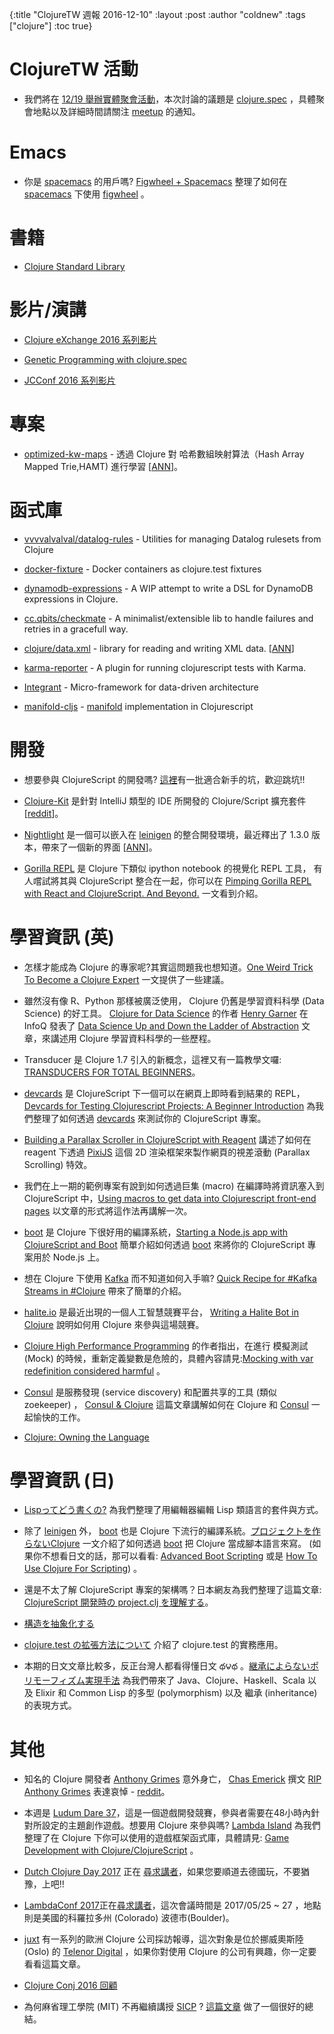 {:title "ClojureTW 週報 2016-12-10"
:layout :post
:author "coldnew"
:tags  ["clojure"]
:toc true}

# ClojureTW 活動

* 我們將在 [12/19 舉辦實體聚會活動](https://www.meetup.com/Clojure-tw/events/235951132/)，本次討論的議題是 [clojure.spec](http://clojure.org/about/spec) ，具體聚會地點以及詳細時間請關注 [meetup](https://www.meetup.com/Clojure-tw/events/235951132/) 的通知。

# Emacs

* 你是 [spacemacs](http://spacemacs.org/) 的用戶嗎? [Figwheel + Spacemacs](https://paultopia.github.io/posts-output/figwheel-emacs/) 整理了如何在 [spacemacs](http://spacemacs.org/) 下使用 [figwheel](https://github.com/bhauman/lein-figwheel) 。

# 書籍

* [Clojure Standard Library](https://www.manning.com/books/clojure-standard-library)

# 影片/演講

* [Clojure eXchange 2016 系列影片](https://skillsmatter.com/conferences/7430-clojure-exchange-2016#skillscasts)

* [Genetic Programming with clojure.spec](https://www.youtube.com/watch?v=xvk-Gnydn54&feature=youtu.be)

* [JCConf 2016 系列影片](http://jcconf.tw/2016/schedule-1.html)

# 專案

* [optimized-kw-maps](https://github.com/frenchy64/optimized-kw-maps) - 透過 Clojure 對 哈希數組映射算法（Hash Array Mapped Trie,HAMT) 進行學習 [[ANN](https://groups.google.com/forum/#!msg/clojure/CdeNTbeFXHU/xqzLpGhQDQAJ)]。

# 函式庫

* [vvvvalvalval/datalog-rules](https://github.com/vvvvalvalval/datalog-rules)  - Utilities for managing Datalog rulesets from Clojure

* [docker-fixture](https://github.com/brabster/docker-fixture)  - Docker containers as clojure.test fixtures

* [dynamodb-expressions](https://github.com/brabster/dynamodb-expressions)  - A WIP attempt to write a DSL for DynamoDB expressions in Clojure.

* [cc.qbits/checkmate](https://github.com/mpenet/checkmate) - A minimalist/extensible lib to handle failures and retries in a gracefull way.

* [clojure/data.xml](https://github.com/clojure/data.xml) - library for reading and writing XML data. [[ANN](https://groups.google.com/d/msg/clojure/52XaQK9ppWY/Aavo54zuDAAJ)]

* [karma-reporter](https://github.com/honzabrecka/karma-reporter)  - A plugin for running clojurescript tests with Karma.

* [Integrant](https://github.com/weavejester/integrant) - Micro-framework for data-driven architecture

* [manifold-cljs](https://github.com/dm3/manifold-cljs) - [manifold](https://github.com/ztellman/manifold) implementation in Clojurescript


# 開發

* 想要參與 ClojureScript 的開發嗎? [這裡](http://dev.clojure.org/jira/secure/IssueNavigator.jspa?mode=hide&requestId=10616)有一批適合新手的坑，歡迎跳坑!!

* [Clojure-Kit](https://github.com/gregsh/Clojure-Kit) 是針對 IntelliJ 類型的 IDE 所開發的 Clojure/Script 擴充套件 [[reddit](https://www.reddit.com/r/Clojure/comments/5h7lre/clojureclojurescript_plugin_for_intellijbased_ides/)]。

* [Nightlight](https://sekao.net/nightlight/) 是一個可以嵌入在 [leinigen](http://leiningen.org) 的整合開發環境，最近釋出了 1.3.0 版本，帶來了一個新的界面 [[ANN](https://groups.google.com/d/msg/clojure/6fjRKqgnF30/E1u4Gx6GDQAJ)]。

* [Gorilla REPL](http://gorilla-repl.org/) 是 Clojure 下類似 ipython notebook 的視覺化 REPL 工具， 有人嚐試將其與 ClojureScript 整合在一起，你可以在 [Pimping Gorilla REPL with React and ClojureScript. And Beyond.](https://www.contentreich.de/pimping-gorilla-repl-with-react-clojurescript-and-beyond) 一文看到介紹。


# 學習資訊 (英)

* 怎樣才能成為 Clojure 的專家呢?其實這問題我也想知道。[One Weird Trick To Become a Clojure Expert](http://realworldclojure.com/one-weird-trick/) 一文提供了一些建議。

* 雖然沒有像 R、Python 那樣被廣泛使用， Clojure 仍舊是學習資料科學 (Data Science) 的好工具。 [Clojure for Data Science](https://www.amazon.com/Clojure-Data-Science-Henry-Garner/dp/1784397180/) 的作者 [Henry Garner](https://twitter.com/henrygarner) 在 InfoQ 發表了 [Data Science Up and Down the Ladder of Abstraction](https://www.infoq.com/articles/data-science-abstraction) 文章，來講述用 Clojure 學習資料科學的一些歷程。

* Transducer 是 Clojure 1.7 引入的新概念，這裡又有一篇教學文囉: [TRANSDUCERS FOR TOTAL BEGINNERS](https://paultopia.github.io/posts-output/basic-transducers/)。

* [devcards](https://github.com/bhauman/devcards) 是 ClojureScript 下一個可以在網頁上即時看到結果的 REPL， [Devcards for Testing Clojurescript Projects: A Beginner Introduction](https://paultopia.github.io/posts-output/devcards-testing/) 為我們整理了如何透過 [devcards](https://github.com/bhauman/devcards) 來測試你的 ClojureScript 專案。

* [Building a Parallax Scroller in ClojureScript with Reagent](http://www.jmaythings.com/2016/11-13-reagent-pixi-scroller.html) 講述了如何在 reagent 下透過 [PixiJS](http://www.pixijs.com/) 這個 2D 渲染框架來製作網頁的視差滾動 (Parallax Scrolling) 特效。

* 我們在上一期的範例專案有說到如何透過巨集 (macro) 在編譯時將資訊塞入到 ClojureScript 中，[Using macros to get data into Clojurescript front-end pages](https://paultopia.github.io/posts-output/cljs-macro-data/) 以文章的形式將這作法再講解一次。

* [boot](http://boot-clj.com/) 是 Clojure 下很好用的編譯系統，[Starting a Node.js app with ClojureScript and Boot](https://specious.github.io/blog/2016/12/07/Starting-a-NodeJS-app-with-ClojureScript-and-Boot/) 簡單介紹如何透過 [boot](http://boot-clj.com/) 來將你的 ClojureScript 專案用於 Node.js 上。

* 想在 Clojure 下使用 [Kafka](https://kafka.apache.org/) 而不知道如何入手嘛? [Quick Recipe for #Kafka Streams in #Clojure](https://dataissexy.wordpress.com/2016/12/06/quick-recipe-for-kafka-streams-in-clojure/) 帶來了簡單的介紹。

* [halite.io](https://halite.io/) 是最近出現的一個人工智慧競賽平台， [Writing a Halite Bot in Clojure](http://adereth.github.io/blog/2016/12/06/writing-a-halite-bot-in-clojure/) 說明如何用 Clojure 來參與這場競賽。

* [Clojure High Performance Programming](https://www.packtpub.com/application-development/clojure-high-performance-programming-second-edition) 的作者指出，在進行 模擬測試 (Mock) 的時候，重新定義變數是危險的，具體內容請見:[Mocking with var redefinition considered harmful](http://charsequence.blogspot.tw/2016/12/mocking-with-var-redefinition.html) 。

* [Consul](https://www.consul.io/) 是服務發現 (service discovery) 和配置共享的工具 (類似 zoekeeper) ， [Consul & Clojure](http://www.surrealanalysis.com/post/clojure-and-consul/) 這篇文章講解如何在 Clojure 和 [Consul](https://www.consul.io/) 一起愉快的工作。

* [Clojure: Owning the Language](https://medium.com/@hlship/clojure-owning-the-language-ec0196871c40#.567nh646r)

# 學習資訊 (日)

* [Lispってどう書くの?](http://qiita.com/xorphitus/items/64f739e2594caba6eb4d) 為我們整理了用編輯器編輯 Lisp 類語言的套件與方式。

* 除了 [leinigen](http://leiningen.org/) 外， [boot](http://boot-clj.com) 也是 Clojure 下流行的編譯系統。[プロジェクトを作らないClojure](http://qiita.com/ihuku/items/6daadf48328926bafbde) 一文介紹了如何透過 [boot](http://boot-clj.com) 把 Clojure 當成腳本語言來寫。 (如果你不想看日文的話，那可以看看: [Advanced Boot Scripting](https://lionfacelemonface.wordpress.com/2015/04/11/advanced-boot-scripting/) 或是 [How To Use Clojure For Scripting](http://asimjalis.github.io/blog/2016/12/07/clojure-for-scripting.html)) 。

* 還是不太了解 ClojureScript 專案的架構嗎？日本網友為我們整理了這篇文章: [ClojureScript 開発時の project.clj を理解する](http://qiita.com/ponkore/items/ea91e8b5b952a89a64f2)。

* [構造を抽象化する](http://qiita.com/kohyama/items/e788877a67e27ce9c6fb)

* [clojure.test の拡張方法について](http://qiita.com/ayato_p/items/7aa4b8f2d4d2c0f258df) 介紹了 clojure.test  的實務應用。

* 本期的日文文章比較多，反正台灣人都看得懂日文 థ౪థ 。[継承によらないポリモーフィズム実現手法](http://qiita.com/lagenorhynque/items/389679018aafaabd2d24) 為我們帶來了 Java、Clojure、Haskell、Scala 以及 Elixir 和 Common Lisp 的多型 (polymorphism) 以及 繼承 (inheritance) 的表現方式。

# 其他

* 知名的 Clojure 開發者 [Anthony Grimes](https://github.com/Raynes) 意外身亡， [Chas Emerick](https://github.com/bbatsov) 撰文 [RIP Anthony Grimes](https://cemerick.com/2016/12/07/rip-anthony-grimes/) 表達哀悼 - [reddit](https://www.reddit.com/r/Clojure/comments/5gyyxw/clojure_open_source_contributor_anthony_grimes/)。

* 本週是 [Ludum Dare 37](https://ldjam.com/)，這是一個遊戲開發競賽，參與者需要在48小時內針對所設定的主題創作遊戲。想要用 Clojure 來參與嗎? [Lambda Island](https://lambdaisland.com) 為我們整理了在 Clojure 下你可以使用的遊戲框架函式庫，具體請見:
[Game Development with Clojure/ClojureScript](https://lambdaisland.com/blog/08-12-2016-game-development-with-clojure-clojurescript) 。

* [Dutch Clojure Day 2017](http://clojuredays.org) 正在 [尋求講者](https://docs.google.com/forms/d/e/1FAIpQLSeQj3EzOYnYPoKrAueoHnETJ_yQpBmx4zrCHPQEgS1RL7P1CA/viewform?c=0&w=1)，如果您要順道去德國玩，不要猶豫，上吧!!

* [LambdaConf 2017](http://lambdaconf.us)正在[尋求講者](https://www.surveymonkey.com/r/lambdaconf-2017-cfp)，這次會議時間是 2017/05/25 ~ 27 ，地點則是美國的科羅拉多州 (Colorado) 波德市(Boulder)。

* [juxt](https://juxt.pro) 有一系列的歐洲 Clojure 公司採訪報導，這次對象是位於挪威奧斯陸 (Oslo) 的 [Telenor Digital](https://juxt.pro/blog/posts/clojure-in-telenor.html) ，如果你對使用 Clojure 的公司有興趣，你一定要看看這篇文章。

* [Clojure Conj 2016 回顧](http://timothypratley.blogspot.tw/2016/12/the-hallway-track-of-clojure-conj-2016.html)

* 為何麻省理工學院 (MIT) 不再繼續講授 [SICP](https://mitpress.mit.edu/sicp/) ? [這篇文章](http://lambda-the-ultimate.org/node/5335) 做了一個很好的總結。
